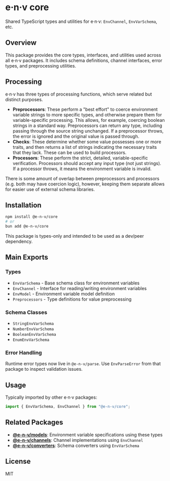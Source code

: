# e·n·v core

Shared TypeScript types and utilities for e·n·v: `EnvChannel`, `EnvVarSchema`, etc.

## Overview

This package provides the core types, interfaces, and utilities used across all e·n·v packages. It includes schema definitions, channel interfaces, error types, and preprocessing utilities.

## Processing

e·n·v has three types of processing functions, which serve related but distinct purposes.

- **Preprocessors**: These perform a "best effort" to coerce environment variable strings to more specific types, and otherwise prepare them for variable-specific processing. This allows, for example, coercing boolean strings in a standard way. Preprocessors can return any type, including passing through the source string unchanged. If a preprocessor throws, the error is ignored and the original value is passed through.
- **Checks**: These determine whether some value possesses one or more traits, and then returns a list of strings indicating the necessary traits that they lack. These can be used to build processors.
- **Processors**: These perform the strict, detailed, variable-specific verification. Processors should accept any input type (not just strings). If a processor throws, it means the environment variable is invalid.

There is some amount of overlap between preprocessors and processors (e.g. both may have coercion logic), however, keeping them separate allows for easier use of external schema libraries.

## Installation

```bash
npm install @e-n-v/core
# or
bun add @e-n-v/core
```

This package is types-only and intended to be used as a dev/peer dependency.

## Main Exports

### Types

- `EnvVarSchema` - Base schema class for environment variables
- `EnvChannel` - Interface for reading/writing environment variables
- `EnvModel` - Environment variable model definition
- `Preprocessors` - Type definitions for value preprocessing

### Schema Classes

- `StringEnvVarSchema`
- `NumberEnvVarSchema`
- `BooleanEnvVarSchema`
- `EnumEnvVarSchema`

### Error Handling

Runtime error types now live in `@e-n-v/parse`. Use `EnvParseError` from that package to inspect validation issues.

## Usage

Typically imported by other e·n·v packages:

```typescript
import { EnvVarSchema, EnvChannel } from "@e-n-v/core";
```

## Related Packages

- **[@e-n-v/models](../models)**: Environment variable specifications using these types
- **[@e-n-v/channels](../channels)**: Channel implementations using `EnvChannel`
- **[@e-n-v/converters](../converters)**: Schema converters using `EnvVarSchema`

## License

MIT
